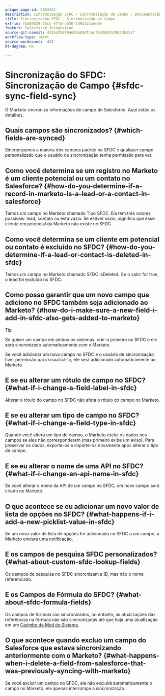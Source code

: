 ```yaml
---
unique-page-id: 2953461
description: Sincronização SFDC - Sincronização de campo - Documentação do Marketo - Documentação do produto
title: Sincronização SFDC - Sincronização de Campo
exl-id: fbd66829-53cb-47fd-a530-149d12baee0e
feature: Salesforce Integration
source-git-commit: 431bd258f9a68bbb9df7acf043085578d3d91b1f
workflow-type: tm+mt
source-wordcount: '413'
ht-degree: 0%

---
```


# Sincronização do SFDC: Sincronização de Campo {#sfdc-sync-field-sync}

O Marketo sincroniza informações de campo do Salesforce. Aqui estão os detalhes.

## Quais campos são sincronizados? {#which-fields-are-synced}

Sincronizamos a maioria dos campos padrão no SFDC e qualquer campo personalizado que o usuário de sincronização tenha permissão para ver.

## Como você determina se um registro no Marketo é um cliente potencial ou um contato no Salesforce? {#how-do-you-determine-if-a-record-in-marketo-is-a-lead-or-a-contact-in-salesforce}

Temos um campo no Marketo chamado Tipo SFDC. Ela tem três valores possíveis: lead, contato ou está vazia. Se estiver vazio, significa que esse cliente em potencial da Marketo não existe no SFDC.

## Como você determina se um cliente em potencial ou contato é excluído no SFDC? {#how-do-you-determine-if-a-lead-or-contact-is-deleted-in-sfdc}

Temos um campo no Marketo chamado SFDC isDeleted. Se o valor for true, o lead foi excluído no SFDC.

## Como posso garantir que um novo campo que adiciono no SFDC também seja adicionado ao Marketo? {#how-do-i-make-sure-a-new-field-i-add-in-sfdc-also-gets-added-to-marketo}

>[!TIP]
>
>Se quiser um campo em ambos os sistemas, crie-o primeiro no SFDC e ele será sincronizado automaticamente com o Marketo.

Se você adicionar um novo campo no SFDC e o usuário de sincronização tiver permissão para visualizá-lo, ele será adicionado automaticamente ao Marketo.

## E se eu alterar um rótulo de campo no SFDC? {#what-if-i-change-a-field-label-in-sfdc}

Alterar o rótulo do campo no SFDC não afeta o rótulo do campo no Marketo.

## E se eu alterar um tipo de campo no SFDC? {#what-if-i-change-a-field-type-in-sfdc}

Quando você altera um tipo de campo, o Marketo exclui os dados nos campos se eles não corresponderem (mas primeiro exibe um aviso). Para preservar os dados, exporte-os e importe-os novamente após alterar o tipo de campo.

## E se eu alterar o nome de uma API no SFDC? {#what-if-i-change-an-api-name-in-sfdc}

Se você alterar o nome da API de um campo no SFDC, um novo campo será criado no Marketo.

## O que acontece se eu adicionar um novo valor de lista de opções no SFDC? {#what-happens-if-i-add-a-new-picklist-value-in-sfdc}

Se um novo valor de lista de opções for adicionado no SFDC a um campo, a Marketo enviará uma notificação.

## E os campos de pesquisa SFDC personalizados? {#what-about-custom-sfdc-lookup-fields}

Os campos de pesquisa no SFDC sincronizam a ID, mas não o nome referenciado.

## E os Campos de Fórmula do SFDC? {#what-about-sfdc-formula-fields}

Os campos de fórmula são sincronizados, no entanto, as atualizações das referências na fórmula não são sincronizadas até que haja uma atualização em um [Carimbo de Mod do Sistema](https://help.salesforce.com/apex/HTViewSolution?id=000193203&amp;language=en_US).

## O que acontece quando excluo um campo do Salesforce que estava sincronizando anteriormente com o Marketo? {#what-happens-when-i-delete-a-field-from-salesforce-that-was-previously-syncing-with-marketo}

Se você excluir um campo no SFDC, ele não excluirá automaticamente o campo no Marketo, ele apenas interrompe a sincronização.
